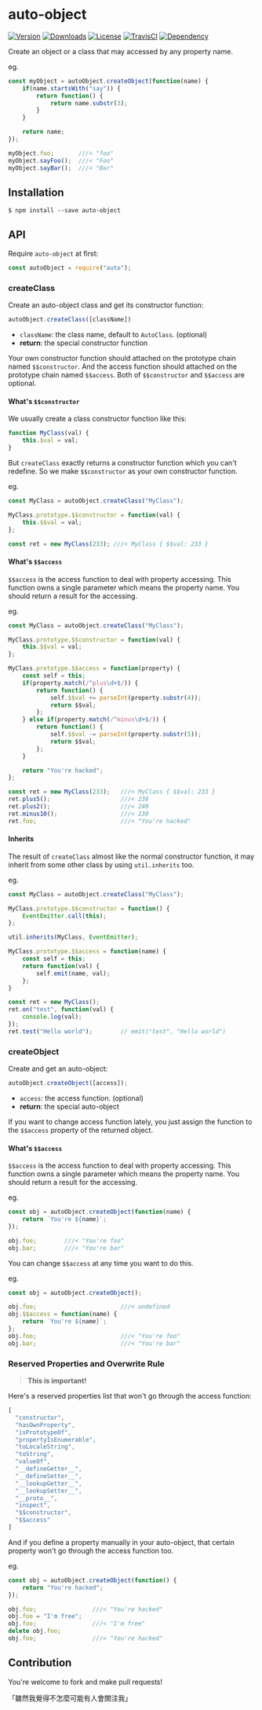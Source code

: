 # auto-object

[![Version](http://img.shields.io/npm/v/auto-object.svg)](https://www.npmjs.com/package/auto-object)
[![Downloads](http://img.shields.io/npm/dm/auto-object.svg)](https://www.npmjs.com/package/auto-object)
[![License](https://img.shields.io/npm/l/auto-object.svg?style=flat)](https://opensource.org/licenses/MIT)
[![TravisCI](https://travis-ci.org/XadillaX/auto-object.svg)](https://travis-ci.org/XadillaX/auto-object)
[![Dependency](https://david-dm.org/XadillaX/auto-object.svg)](https://david-dm.org/XadillaX/auto-object)

Create an object or a class that may accessed by any property name.

eg.

```js
const myObject = autoObject.createObject(function(name) {
    if(name.startsWith("say")) {
        return function() {
            return name.substr(3);
        }
    }

    return name;
});

myObject.foo;       ///< "foo"
myObject.sayFoo();  ///< "Foo"
myObject.sayBar();  ///< "Bar"
```

## Installation

```console
$ npm install --save auto-object
```

## API

Require `auto-object` at first:

```js
const autoObject = require("auto");
```

### createClass

Create an auto-object class and get its constructor function:

```js
autoObject.createClass([className])
```

+ `className`: the class name, default to `AutoClass`. (optional)
+ **return**: the special constructor function

Your own constructor function should attached on the prototype chain named
`$$constructor`. And the access function should attached on the prototype chain
named `$$access`. Both of `$$constructor` and `$$access` are optional.

#### What's `$$constructor`

We usually create a class constructor function like this:

```js
function MyClass(val) {
    this.$val = val;
}
```

But `createClass` exactly returns a constructor function which you can't
redefine. So we make `$$constructor` as your own constructor function.

eg.

```js
const MyClass = autoObject.createClass("MyClass");

MyClass.prototype.$$constructor = function(val) {
    this.$$val = val;
};

const ret = new MyClass(233); ///< MyClass { $$val: 233 }
```

#### What's `$$access`

`$$access` is the access function to deal with property accessing. This function
owns a single parameter which means the property name. You should return a
result for the accessing.

eg.

```js
const MyClass = autoObject.createClass("MyClass");

MyClass.prototype.$$constructor = function(val) {
    this.$$val = val;
};

MyClass.prototype.$$access = function(property) {
    const self = this;
    if(property.match(/^plus\d+$/)) {
        return function() {
            self.$$val += parseInt(property.substr(4));
            return $$val;
        };
    } else if(property.match(/^minus\d+$/)) {
        return function() {
            self.$$val -= parseInt(property.substr(5));
            return $$val;
        };
    }

    return "You're hacked";
};

const ret = new MyClass(233);   ///< MyClass { $$val: 233 }
ret.plus5();                    ///< 238
ret.plus2();                    ///< 240
ret.minus10();                  ///< 230
ret.foo;                        ///< "You're hacked"
```

#### Inherits

The result of `createClass` almost like the normal constructor function, it may
inherit from some other class by using `util.inherits` too.

eg.

```js
const MyClass = autoObject.createClass("MyClass");

MyClass.prototype.$$constructor = function() {
    EventEmitter.call(this);
};

util.inherits(MyClass, EventEmitter);

MyClass.prototype.$$access = function(name) {
    const self = this;
    return function(val) {
        self.emit(name, val);
    };
}

const ret = new MyClass();
ret.on("test", function(val) {
    console.log(val);
});
ret.test("Hello world");        // emit("test", "Hello world")
```

### createObject

Create and get an auto-object:

```js
autoObject.createObject([access]);
```

+ `access`: the access function. (optional)
+ **return**: the special auto-object

If you want to change access function lately, you just assign the function to
the `$$access` property of the returned object.

#### What's `$$access`

`$$access` is the access function to deal with property accessing. This function
owns a single parameter which means the property name. You should return a
result for the accessing.

eg.

```js
const obj = autoObject.createObject(function(name) {
    return `You're ${name}`;
});

obj.foo;        ///< "You're foo"
obj.bar;        ///< "You're bar"
```

You can change `$$access` at any time you want to do this.

eg.

```js
const obj = autoObject.createObject();

obj.foo;                        ///< undefined
obj.$$access = function(name) {
    return `You're ${name}`;
};
obj.foo;                        ///< "You're foo"
obj.bar;                        ///< "You're bar"
```

### Reserved Properties and Overwrite Rule

> **This is important!**

Here's a reserved properties list that won't go through the access function:

```js
[
  "constructor",
  "hasOwnProperty",
  "isPrototypeOf",
  "propertyIsEnumerable",
  "toLocaleString",
  "toString",
  "valueOf",
  "__defineGetter__",
  "__defineSetter__",
  "__lookupGetter__",
  "__lookupSetter__",
  "__proto__",
  "inspect",
  "$$constructor",
  "$$access"
]
```

And if you define a property manually in your auto-object, that certain property
won't go through the access function too.

eg.

```js
const obj = autoObject.createObject(function() {
    return "You're hacked";
});

obj.foo;                ///< "You're hacked"
obj.foo = "I'm free";
obj.foo;                ///< "I'm free"
delete obj.foo;
obj.foo;                ///< "You're hacked"
```

## Contribution

You're welcome to fork and make pull requests!

「雖然我覺得不怎麼可能有人會關注我」
